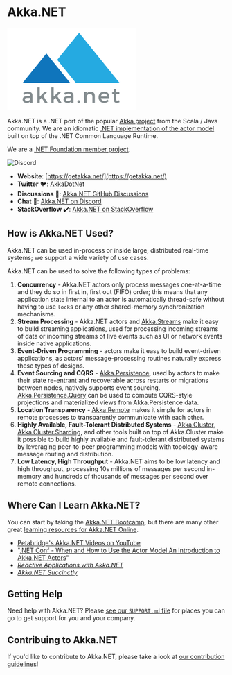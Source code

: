 # Akka.NET

![Akka.NET Logo](/profile//akkalogo.png)

Akka.NET is a .NET port of the popular [Akka project](https://akka.io/) from the Scala / Java community. We are an idiomatic [.NET implementation of the actor model](https://petabridge.com/blog/akkadotnet-what-is-an-actor/) built on top of the .NET Common Language Runtime.

We are a [.NET Foundation member project](https://dotnetfoundation.org/projects/akkadotnet).

![Discord](https://img.shields.io/discord/974500337396375553?style=flat&logo=discord&label=Join%20Akka.NET%20Discord)

* **Website**: [https://getakka.net/](https://getakka.net/)
* **Twitter** 🐦: [AkkaDotNet](https://twitter.com/AkkaDotNet)
* **Discussions** 📣: [Akka.NET GitHub Discussions](https://github.com/akkadotnet/akka.net/discussions)
* **Chat** 💬: [Akka.NET on Discord](https://discord.gg/GSCfPwhbWP)
* **StackOverflow** ✔️: [Akka.NET on StackOverflow](https://stackoverflow.com/questions/tagged/akka.net)

## How is Akka.NET Used?

Akka.NET can be used in-process or inside large, distributed real-time systems; we support a wide variety of use cases.

Akka.NET can be used to solve the following types of problems:

1. **Concurrency** - Akka.NET actors only process messages one-at-a-time and they do so in first in, first out (FIFO) order; this means that any application state internal to an actor is automatically thread-safe without having to use `lock`s or any other shared-memory synchronization mechanisms.
2. **Stream Processing** - Akka.NET actors and [Akka.Streams](https://getakka.net/articles/streams/introduction.html) make it easy to build streaming applications, used for processing incoming streams of data or incoming streams of live events such as UI or network events inside native applications.
3. **Event-Driven Programming** - actors make it easy to build event-driven applications, as actors' message-processing routines naturally express these types of designs.
4. **Event Sourcing and CQRS** - [Akka.Persistence](https://getakka.net/articles/persistence/architecture.html), used by actors to make their state re-entrant and recoverable across restarts or migrations between nodes, natively supports event sourcing. [Akka.Persistence.Query](https://getakka.net/articles/persistence/persistence-query.html) can be used to compute CQRS-style projections and materialized views from Akka.Persistence data.
5. **Location Transparency** - [Akka.Remote](https://getakka.net/articles/remoting/index.html) makes it simple for actors in remote processes to transparently communicate with each other.
6. **Highly Available, Fault-Tolerant Distributed Systems** - [Akka.Cluster](https://getakka.net/articles/clustering/cluster-overview.html), [Akka.Cluster.Sharding](https://getakka.net/articles/clustering/cluster-sharding.html), and other tools built on top of Akka.Cluster make it possible to build highly available and fault-tolerant distributed systems by leveraging peer-to-peer programming models with topology-aware message routing and distribution.
7. **Low Latency, High Throughput** - Akka.NET aims to be low latency and high throughput, processing 10s millions of messages per second in-memory and hundreds of thousands of messages per second over remote connections.

## Where Can I Learn Akka.NET?

You can start by taking the [Akka.NET Bootcamp](https://learnakka.net/), but there are many other great [learning resources for Akka.NET Online](https://getakka.net/community/online-resources.html).

* [Petabridge's Akka.NET Videos on YouTube](https://www.youtube.com/c/PetabridgeAcademy)
* "[.NET Conf - When and How to Use the Actor Model An Introduction to Akka.NET Actors](https://www.youtube.com/watch?v=0KnIMDoJpZs)"
* _[Reactive Applications with Akka.NET](https://www.manning.com/books/reactive-applications-with-akka-net)_
* _[Akka.NET Succinctly](https://www.syncfusion.com/succinctly-free-ebooks/akka-net-succinctly)_

## Getting Help
Need help with Akka.NET? Please [see our `SUPPORT.md` file](SUPPORT.md) for places you can go to get support for you and your company.

## Contribuing to Akka.NET

If you'd like to contribute to Akka.NET, please take a look at [our contribution guidelines](https://getakka.net/community/contributing/index.html)!
